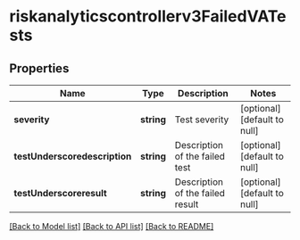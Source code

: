 # riskanalyticscontrollerv3FailedVATests

## Properties
Name | Type | Description | Notes
------------ | ------------- | ------------- | -------------
**severity** | **string** | Test severity | [optional] [default to null]
**testUnderscoredescription** | **string** | Description of the failed test | [optional] [default to null]
**testUnderscoreresult** | **string** | Description of the failed result | [optional] [default to null]

[[Back to Model list]](../README.md#documentation-for-models) [[Back to API list]](../README.md#documentation-for-api-endpoints) [[Back to README]](../README.md)


